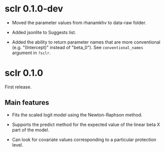 # sclr 0.1.0-dev

- Moved the parameter values from rhanamkhv to data-raw folder.

- Added jsonlite to Suggests list.

- Added the ability to return parameter names that are more conventional 
(e.g. "(Intercept)" instead of "beta_0"). See `conventional_names` argument
in `?sclr`.

# sclr 0.1.0

First release.

## Main features

- Fits the scaled logit model using the Newton-Raphson method.

- Supports the predict method for the expected value of the linear beta X part of the model.

- Can look for covariate values corresponding to a particular protection level.
